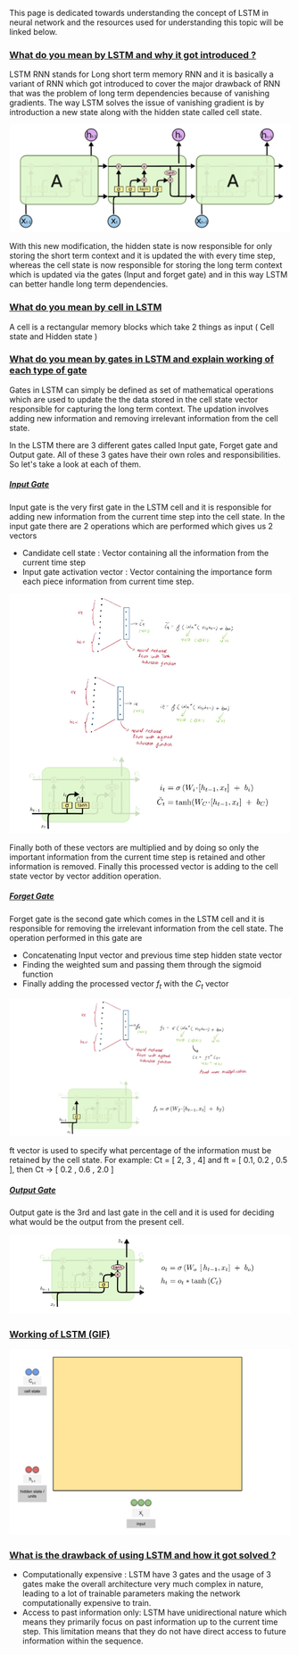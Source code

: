 This page is dedicated towards understanding the concept of LSTM in neural network and the resources used for understanding this topic will be linked below.

### [What do you mean by LSTM and why it got introduced ? ](#)

LSTM RNN stands for Long short term memory RNN and it is basically a variant of RNN which got introduced to cover the major drawback of RNN that was the problem of long term dependencies because of vanishing gradients. The way LSTM solves the issue of vanishing gradient is by introduction a new state along with the hidden state called cell state. 

![LSTM](https://github.com/yuvraaj2002/AI-Notes/blob/master/Deep%20Learning/Images/LSTM.png)

With this new modification, the hidden state is now responsible for only storing the short term context and it is updated the with every time step, whereas the cell state is now responsible for storing the long term context which is updated via the gates (Input and forget gate) and in this way LSTM can better handle long term dependencies.

### [What do you mean by cell in LSTM](#)

A cell is a rectangular memory blocks which take 2 things as input ( Cell state and Hidden state )

### [What do you mean by gates in LSTM and explain working of each type of gate](#)

Gates in LSTM can simply be defined as set of mathematical operations which are used to update the the data stored in the cell state vector responsible for capturing the long term context. The updation involves adding new information and removing irrelevant information from the cell state.

In the LSTM there are 3 different gates called Input gate, Forget gate and Output gate. All of these 3 gates have their own roles and responsibilities. So let's take a look at each of them.

##### [Input Gate](#)

Input gate is the very first gate in the LSTM cell and it is responsible for adding new information from the current time step into the cell state. In the input gate there are 2 operations which are performed which gives us 2 vectors 

- Candidate cell state : Vector containing all the information from the current time step
- Input gate activation vector : Vector containing the importance form each piece information from current time step.

![Input_Gate](https://github.com/yuvraaj2002/AI-Notes/blob/master/Deep%20Learning/Images/Input_Gate.png)

Finally both of these vectors are multiplied and by doing so only the important information from the current time step is retained and other information is removed. Finally this processed vector is adding to the cell state vector by vector addition operation. 

##### [Forget Gate](#)

Forget gate is the second gate which comes in the LSTM cell and it is responsible for removing the irrelevant information from the cell state.
The operation performed in this gate are

- Concatenating Input vector and previous time step hidden state vector
- Finding the weighted sum and passing them through the sigmoid function
- Finally adding the processed vector $f_t$ with the $C_t$ vector

![Forget Gate](https://github.com/yuvraaj2002/AI-Notes/blob/master/Deep%20Learning/Images/Forget%20Gate.png)

ft vector is used to specify what percentage of the information must be retained by the cell state. For example: Ct = [ 2, 3 , 4] and ft = [ 0.1, 0.2 , 0.5 ], then Ct → [ 0.2 , 0.6 , 2.0 ]

##### [Output Gate](#)

Output gate is the 3rd and last gate in the cell and it is used for deciding what would be the output from the present cell.

![Output Gate](https://github.com/yuvraaj2002/AI-Notes/blob/master/Deep%20Learning/Images/Output%20Gate.png)

### [Working of LSTM (GIF)](#)

![LSTM working.gif](https://github.com/yuvraaj2002/AI-Notes/blob/master/Deep%20Learning/Images/LSTM%20working.gif)
### [What is the drawback of using LSTM and how it got solved ? ](#)

- Computationally expensive : LSTM have 3 gates and the usage of 3 gates make the overall architecture very much complex in nature, leading to a lot of trainable parameters making the network computationally expensive to train.
- Access to past information only: LSTM have unidirectional nature which means they primarily focus on past information up to the current time step. This limitation means that they do not have direct access to future information within the sequence.
